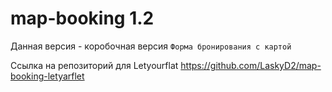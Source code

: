 # map-booking 1.2

Данная версия - коробочная версия `Форма бронирования с картой`

Ссылка на репозиторий для Letyourflat
https://github.com/LaskyD2/map-booking-letyarflet
